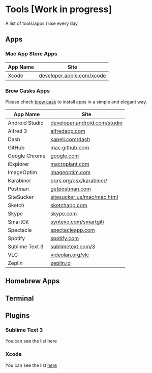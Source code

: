 # Tools [Work in progress]

A list of tools/apps I use every day.

## Apps

### Mac App Store Apps

| App Name  | Site | 
|-----------|------|
|Xcode|[developer.apple.com/xcode](https://developer.apple.com/xcode/)|

### Brew Casks Apps

Please check [brew cask](https://github.com/caskroom/homebrew-cask) to install apps in a simple and elegant way.

| App Name  | Site | 
|-----------|------|
|Android Studio|[developer.android.com/studio](https://developer.android.com/studio/index.html)|
|Alfred 3|[alfredapp.com](https://www.alfredapp.com)|
|Dash|[kapeli.com/dash](https://kapeli.com/dash)|
|GitHub|[mac.github.com](http://mac.github.com)|
|Google Chrome|[google.com](http://google.com)|
|iExplorer|[macroplant.com](http://www.macroplant.com/)|
|ImageOptim|[imageoptim.com](http://imageoptim.com/)|
|Karabiner|[pqrs.org/osx/karabiner/](https://pqrs.org/osx/karabiner/)|
|Postman|[getpostman.com](https://www.getpostman.com)|
|SiteSucker|[sitesucker.us/mac/mac.html](http://www.sitesucker.us/mac/mac.html)|
|Sketch|[sketchapp.com](https://www.sketchapp.com)|
|Skype|[skype.com](http://www.skype.com)|
|SmartGit|[syntevo.com/smartgit/](http://www.syntevo.com/smartgit/)|
|Spectacle|[spectacleapp.com](https://www.spectacleapp.com)|
|Spotify|[spotify.com](https://www.spotify.com)|
|Sublime Text 3|[sublimetext.com/3](https://www.sublimetext.com/3)|
|VLC|[videolan.org/vlc](http://www.videolan.org/vlc/)|
|Zeplin|[zeplin.io](https://zeplin.io)|

## Homebrew Apps

## Terminal

## Plugins

### Sublime Text 3

You can see the list here 

### Xcode

You can see the list [here](https://github.com/youssman/awesome-xcode-plugins) 
